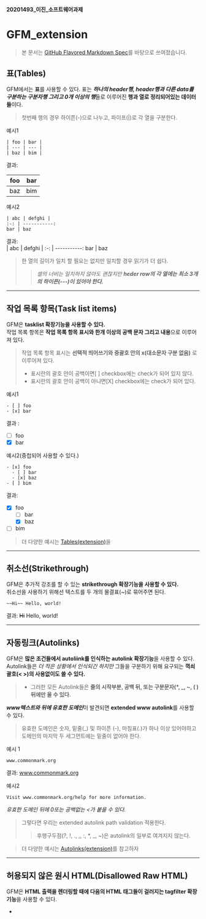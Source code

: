#### 20201493_이진_소프트웨어과제
# GFM_extension
> 본 문서는 [GitHub Flavored Markdown Spec](https://github.github.com/gfm/#disallowed-raw-html-extension-)를 바탕으로 쓰여졌습니다.
## 표(Tables)

GFM에서는 **표**를 사용할 수 있다. 표는 ***하나의 header행, header행과 다른 data를 구분하는 구분자행 그리고 0개 이상의 행***들로 이루어진 **행과 열로 정리되어있는 데이터들**이다.  
> 첫번째 행의 경우 하이픈(-)으로 나누고, 파이프(|)로 각 열을 구분한다. 


예시1  

    | foo | bar |  
    | --- | --- |  
    | baz | bim |  
결과:  

 | foo | bar |  
 | --- | --- |  
 | baz | bim |  

예시2  

    | abc | defghi |
    :-: | -----------:
    bar | baz  
    
결과:  
| abc | defghi |
:-: | -----------:
bar | baz  

> 한 열의 길이가 일치 할 필요는 없지만 일치할 경우 읽기가 더 쉽다.
>> *셀의 너비는 일치하지 않아도 괜찮지만* ***heder row의 각 열에는 최소 3개의 하이픈(---)이 있어야 한다.***   

---
## 작업 목록 항목(Task list items)
GFM은 **tasklist 확장기능을 사용할 수 있다.**  
작업 목록 항목은 **작업 목록 항목 표시와 한개 이상의 공백 문자 그리고 내용**으로 이루어져 있다.  
>작업 목록 항목 표시는 **선택적 띄어쓰기와 중괄호 안의 x(대소문자 구분 없음)** 로 이루어져 있다.
> - 표시란의 괄호 안이 공백이면[ ] checkbox에는 check가 되어 있지 않다.
> - 표시란의 괄호 안이 공백이 아니면[X] checkbox에는 check가 되어 있다.  

예시1  


    - [ ] foo
    - [x] bar

결과 :   
- [ ] foo
- [x] bar

예시2(중첩되어 사용할 수 있다.)  

    - [x] foo  
      - [ ] bar  
      - [x] baz  
    - [ ] bim    

결과:  
- [x] foo
  - [ ] bar
  - [x] baz
- [ ] bim

> 더 다양한 예시는 [Tables(extension)](https://github.github.com/gfm/#tables-extension-)을 

---  
## 취소선(Strikethrough)  
GFM은 추가적 강조를 할 수 있는 **strikethrough 확장기능을 사용할 수 있다.**  
취소선을 사용하기 위해선 텍스트를 두 개의 물결표(~)로 묶어주면 된다.  
  
    ~~Hi~~ Hello, world!

결과: ~~Hi~~ Hello, world!

---  
## 자동링크(Autolinks) 

GFM은 **많은 조건들에서 autoliink를 인식하는 autolink 확장기능**을 사용할 수 있다.  
Autolink들은 *더 적은 상황에서 인식되긴 하지만* 그들을 구분하기 위해 요구되는 **꺽쇠괄호(< >)의 사용없이도 쓸 수 있다.**  
>- 그러한 모든 Autolink들은 **줄의 시작부분, 공백 뒤, 또는 구분문자(\*, \_, ~, ( )뒤에만 올 수 있다.**  

***www텍스트와 뒤에 유효한 도메인***이 발견되면 **extended www autolink**를 사용할 수 있다.
> 유효한 도메인은 숫자, 밑줄(\_) 및 하이픈 (-), 마침표(.)가 하나 이상 있어야하고 도메인의 마지막 두 세그먼트에는 밑줄이 없어야 한다.

예시 1
    
    www.commonmark.org
    
결과: www.commonmark.org  

예시2
    
    Visit www.commonmark.org/help for more information.
    
*유효한 도메인 뒤에 0또는 공백없는 <가 붙을 수 있다.*
> 그렇다면 우리는  extended autolink path validation 적용한다.
>> 후행구두점(?, !, ., ,, :, *, _, ~)은 autolink의 일부로 여겨지지 않는다.


> 더 다양한 예시는 [Autolinks(extension)](https://github.github.com/gfm/#autolinks-extension-)를 참고하자

---
## 허용되지 않은 원시 HTML(Disallowed Raw HTML)

GFM은 **HTML 출력을 렌더링할 때에 다음의 HTML 태그들이 걸러지는 tagfilter 확장기능**을 사용할 수 있다.

- <title>
- <textarea>
- <style>
- <xmp>
- <iframe>
- <noembed>
- <noframes>
- <script>
- <plaintext>

이 태그는 특히 HTML이 고유한 방식으로 해석되는 방식을 변경하기 때문에 선택된다.  
***필터링은 <을 \&lt; 로 대체하며 진행된다.***  
다른 HTML 태그들은 변경되지 않고 그대로 남아있는다.


----
추가적인 참고자료들 
> -[Mastering Markdown](https://guides.github.com/features/mastering-markdown/)  
> -[Writing on Github](https://docs.github.com/en/github/writing-on-github)
